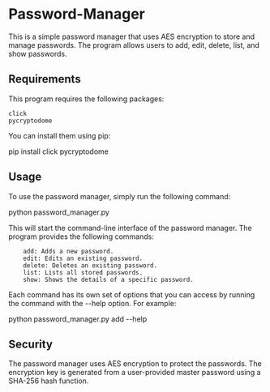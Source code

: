 # Password-Manager

This is a simple password manager that uses AES encryption to store and manage passwords. The program allows users to add, edit, delete, list, and show passwords.

## Requirements

This program requires the following packages:

    click
    pycryptodome

You can install them using pip:


pip install click pycryptodome

## Usage

To use the password manager, simply run the following command:

python password_manager.py

This will start the command-line interface of the password manager. The program provides the following commands:

        add: Adds a new password.
        edit: Edits an existing password.
        delete: Deletes an existing password.
        list: Lists all stored passwords.
        show: Shows the details of a specific password.

Each command has its own set of options that you can access by running the command with the --help option. For example:

python password_manager.py add --help

## Security

The password manager uses AES encryption to protect the passwords. The encryption key is generated from a user-provided master password using a SHA-256 hash function.
